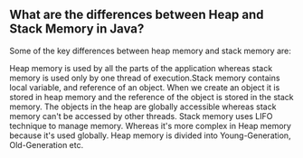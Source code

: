 ## What are the differences between Heap and Stack Memory in Java?
Some of the key differences between heap memory and stack memory are:

Heap memory is used by all the parts of the application whereas stack memory is used only by one thread of execution.Stack memory contains local variable, and reference of an object. When we create an object it is stored in heap memory and the reference of the object is stored in the stack memory.
The objects in the heap are globally accessible whereas stack memory can't be accessed by other threads.
Stack memory uses LIFO technique to manage memory. Whereas it's more complex in Heap memory because it's used globally. Heap memory is divided into Young-Generation, Old-Generation etc.